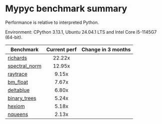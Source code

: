 # Mypyc benchmark summary

Performance is relative to interpreted Python.

Environment: CPython 3.13.1, Ubuntu 24.04.1 LTS and Intel Core i5-1145G7 (64-bit).

| Benchmark | Current perf | Change in 3 months |
| --- | :---: | :---: |
| [richards](benchmarks/richards.md) | 22.22x |  |
| [spectral_norm](benchmarks/spectral_norm.md) | 12.95x |  |
| [raytrace](benchmarks/raytrace.md) | 9.15x |  |
| [bm_float](benchmarks/bm_float.md) | 7.67x |  |
| [deltablue](benchmarks/deltablue.md) | 6.80x |  |
| [binary_trees](benchmarks/binary_trees.md) | 5.24x |  |
| [hexiom](benchmarks/hexiom.md) | 5.18x |  |
| [nqueens](benchmarks/nqueens.md) | 2.13x |  |
